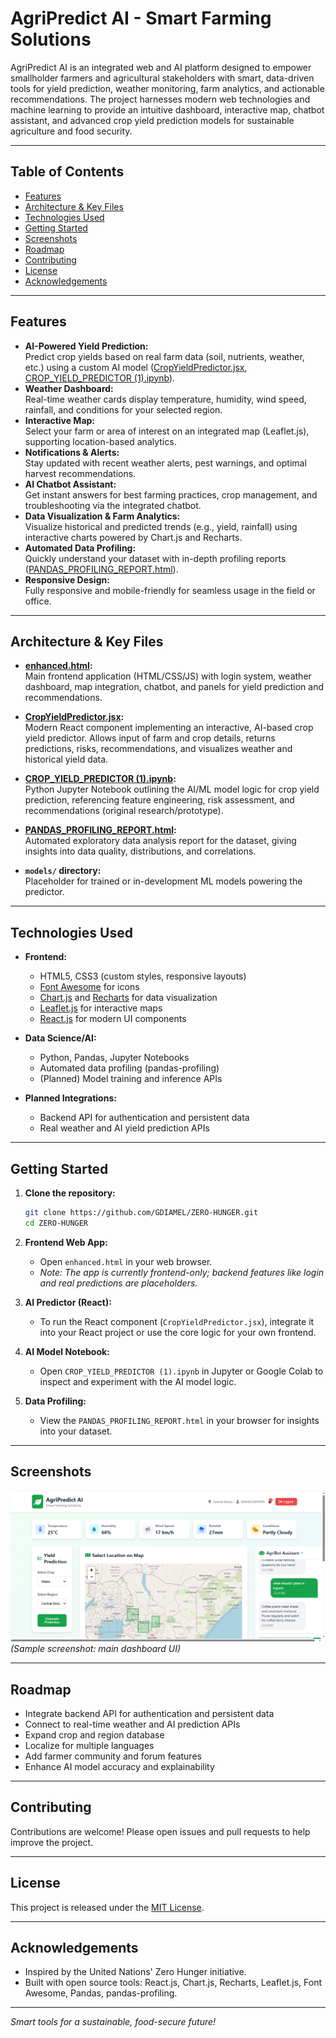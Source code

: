 # AgriPredict AI - Smart Farming Solutions

AgriPredict AI is an integrated web and AI platform designed to empower smallholder farmers and agricultural stakeholders with smart, data-driven tools for yield prediction, weather monitoring, farm analytics, and actionable recommendations. The project harnesses modern web technologies and machine learning to provide an intuitive dashboard, interactive map, chatbot assistant, and advanced crop yield prediction models for sustainable agriculture and food security.

---

## Table of Contents

- [Features](#features)
- [Architecture & Key Files](#architecture--key-files)
- [Technologies Used](#technologies-used)
- [Getting Started](#getting-started)
- [Screenshots](#screenshots)
- [Roadmap](#roadmap)
- [Contributing](#contributing)
- [License](#license)
- [Acknowledgements](#acknowledgements)

---

## Features

- **AI-Powered Yield Prediction:**  
  Predict crop yields based on real farm data (soil, nutrients, weather, etc.) using a custom AI model ([CropYieldPredictor.jsx](#cropyieldpredictorjsx), [CROP_YIELD_PREDICTOR (1).ipynb](#crop_yield_predictor-1ipynb)).
- **Weather Dashboard:**  
  Real-time weather cards display temperature, humidity, wind speed, rainfall, and conditions for your selected region.
- **Interactive Map:**  
  Select your farm or area of interest on an integrated map (Leaflet.js), supporting location-based analytics.
- **Notifications & Alerts:**  
  Stay updated with recent weather alerts, pest warnings, and optimal harvest recommendations.
- **AI Chatbot Assistant:**  
  Get instant answers for best farming practices, crop management, and troubleshooting via the integrated chatbot.
- **Data Visualization & Farm Analytics:**  
  Visualize historical and predicted trends (e.g., yield, rainfall) using interactive charts powered by Chart.js and Recharts.
- **Automated Data Profiling:**  
  Quickly understand your dataset with in-depth profiling reports ([PANDAS_PROFILING_REPORT.html](#pandas_profiling_reporthtml)).
- **Responsive Design:**  
  Fully responsive and mobile-friendly for seamless usage in the field or office.

---

## Architecture & Key Files

- **[enhanced.html](enhanced.html):**  
  Main frontend application (HTML/CSS/JS) with login system, weather dashboard, map integration, chatbot, and panels for yield prediction and recommendations.

- **[CropYieldPredictor.jsx](CropYieldPredictor.jsx):**  
  Modern React component implementing an interactive, AI-based crop yield predictor. Allows input of farm and crop details, returns predictions, risks, recommendations, and visualizes weather and historical yield data.

- **[CROP_YIELD_PREDICTOR (1).ipynb](CROP_YIELD_PREDICTOR%20(1).ipynb):**  
  Python Jupyter Notebook outlining the AI/ML model logic for crop yield prediction, referencing feature engineering, risk assessment, and recommendations (original research/prototype).

- **[PANDAS_PROFILING_REPORT.html](PANDAS_PROFILING_REPORT.html):**  
  Automated exploratory data analysis report for the dataset, giving insights into data quality, distributions, and correlations.

- **`models/` directory:**  
  Placeholder for trained or in-development ML models powering the predictor.

---

## Technologies Used

- **Frontend:**  
  - HTML5, CSS3 (custom styles, responsive layouts)
  - [Font Awesome](https://fontawesome.com/) for icons
  - [Chart.js](https://www.chartjs.org/) and [Recharts](https://recharts.org/) for data visualization
  - [Leaflet.js](https://leafletjs.com/) for interactive maps
  - [React.js](https://react.dev/) for modern UI components

- **Data Science/AI:**  
  - Python, Pandas, Jupyter Notebooks
  - Automated data profiling (pandas-profiling)
  - (Planned) Model training and inference APIs

- **Planned Integrations:**  
  - Backend API for authentication and persistent data
  - Real weather and AI yield prediction APIs

---

## Getting Started

1. **Clone the repository:**
   ```bash
   git clone https://github.com/GDIAMEL/ZERO-HUNGER.git
   cd ZERO-HUNGER
   ```

2. **Frontend Web App:**
   - Open `enhanced.html` in your web browser.
   - *Note: The app is currently frontend-only; backend features like login and real predictions are placeholders.*

3. **AI Predictor (React):**
   - To run the React component (`CropYieldPredictor.jsx`), integrate it into your React project or use the core logic for your own frontend.

4. **AI Model Notebook:**
   - Open `CROP_YIELD_PREDICTOR (1).ipynb` in Jupyter or Google Colab to inspect and experiment with the AI model logic.

5. **Data Profiling:**
   - View the `PANDAS_PROFILING_REPORT.html` in your browser for insights into your dataset.

---

## Screenshots

![AgriPredict AI Dashboard](AGRI%20AI.PNG)
*(Sample screenshot: main dashboard UI)*

---

## Roadmap

- Integrate backend API for authentication and persistent data
- Connect to real-time weather and AI prediction APIs
- Expand crop and region database
- Localize for multiple languages
- Add farmer community and forum features
- Enhance AI model accuracy and explainability

---

## Contributing

Contributions are welcome! Please open issues and pull requests to help improve the project.

---

## License

This project is released under the [MIT License](LICENSE).

---

## Acknowledgements

- Inspired by the United Nations' Zero Hunger initiative.
- Built with open source tools: React.js, Chart.js, Recharts, Leaflet.js, Font Awesome, Pandas, pandas-profiling.

---

*Smart tools for a sustainable, food-secure future!*
